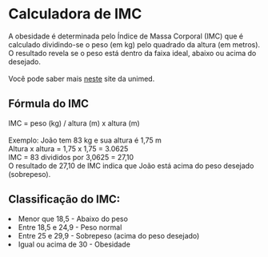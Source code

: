 # Calculadora de IMC
A obesidade é determinada pelo Índice de Massa Corporal (IMC) que é calculado dividindo-se o peso (em kg) pelo quadrado da altura (em metros). O resultado revela se o peso está dentro da faixa ideal, abaixo ou acima do desejado. <br/> <br/>
Você pode saber mais <a href="https://www.unimed.coop.br/viver-bem/saude-em-pauta/de-olho-no-imc-#:~:text=O%20%C3%8Dndice%20de%20Massa%20Corporal%20(IMC)%20%C3%A9%20reconhecido%20pela%20Organiza%C3%A7%C3%A3o,como%20est%C3%A1%20o%20estado%20nutricional.">neste</a> site da unimed.

## Fórmula do IMC
IMC = peso (kg) / altura (m) x altura (m) <br/><br/>
Exemplo: João tem 83 kg e sua altura é 1,75 m <br/>
Altura x altura = 1,75 x 1,75 = 3.0625 <br/>
IMC = 83 divididos por 3,0625 = 27,10 <br/>
O resultado de 27,10 de IMC indica que João está acima do peso desejado (sobrepeso).

## Classificação do IMC:

<li>Menor que 18,5 - Abaixo do peso</li>
<li>Entre 18,5 e 24,9 - Peso normal</li>
<li>Entre 25 e 29,9 - Sobrepeso (acima do peso desejado)</li>
<li>Igual ou acima de 30 - Obesidade</li>
